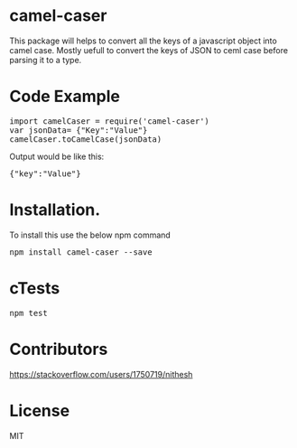 # camel-caser

This package will helps to convert all the keys of a javascript object into camel case.  Mostly uefull to convert the keys of JSON to ceml case before parsing it to a type.

# Code Example

<pre>import camelCaser = require('camel-caser')
var jsonData= {"Key":"Value"}
camelCaser.toCamelCase(jsonData)</pre>
Output would be like this:
<pre>{"key":"Value"}</pre>

# Installation.

To install this use the below npm command
<pre>npm install camel-caser --save</pre>

# cTests

<pre>npm test</pre>

# Contributors

https://stackoverflow.com/users/1750719/nithesh


# License

MIT
